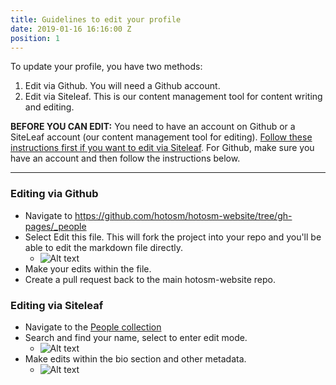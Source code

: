 ```yaml
---
title: Guidelines to edit your profile
date: 2019-01-16 16:16:00 Z
position: 1
---
```


To update your profile, you have two methods:

1. Edit via Github. You will need a Github account.
2. Edit via Siteleaf. This is our content management tool for content writing and editing.

**BEFORE YOU CAN EDIT:** You need to have an account on Github or a SiteLeaf account (our content management tool for editing). [Follow these instructions first if you want to edit via Siteleaf](https://github.com/hotosm/hotosm-website/wiki/Registering-with-Siteleaf). For Github, make sure you have an account and then follow the instructions below.

****

### Editing via Github

* Navigate to https://github.com/hotosm/hotosm-website/tree/gh-pages/_people
* Select Edit this file. This will fork the project into your repo and you'll be able to edit the markdown file directly.
  - ![Alt text](https://monosnap.com/image/NpWG7gOGsuZ80eFxr12X0LKYFQjWyk.png)
* Make your edits within the file.
* Create a pull request back to the main hotosm-website repo.

### Editing via Siteleaf

* Navigate to the [People collection](https://manage.siteleaf.com/sites/5a708acdd838894824c43445/collections/people)
* Search and find your name, select to enter edit mode.
  - ![Alt text](https://monosnap.com/image/E8buYCCJR4c2KBoNWGT8AbZApu4c31.png)
* Make edits within the bio section and other metadata.
  - ![Alt text](https://monosnap.com/image/uyPYRM8TKRSWwxAV6mjI4UW9njbWyx.png)
